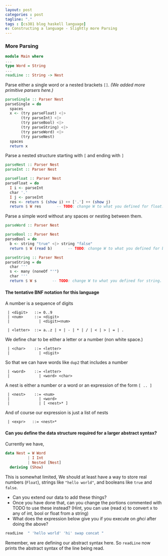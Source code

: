 ```yaml
---
layout: post
categories : post
tagline: "."
tags : [cs381 blog haskell language]
e: Constructing a language - Slightly more Parsing
---
```


### More Parsing

~~~ haskell
module Main where
...
type Word = String
...
readLine :: String -> Nest
~~~

Parse either a single word or a nested brackets `[]`. *(We added more primitive parsers here.)*

~~~ haskell
parseSingle :: Parser Nest
parseSingle = do
  spaces
  x <- (try parseFloat) <|>
       (try parseInt) <|>
       (try parseBool) <|>
       (try parseString) <|>
       (try parseWord) <|>
       (try parseNest)
  spaces
  return x
~~~

Parse a nested structure starting with `[` and ending with `]`

~~~ haskell
parseNest :: Parser Nest
parseInt :: Parser Nest

parseFloat :: Parser Nest
parseFloat = do
  I i <- parseInt
  char '.'
  I j <- parseInt
  res <- return $ (show i) ++ ['.'] ++ (show j)
  return $ W res       -- TODO: change W to what you defined for float.

~~~

Parse a simple word without any spaces or nesting between them.

~~~ haskell
parseWord :: Parser Nest

parseBool :: Parser Nest
parseBool = do
  b <- string "true" <|> string "false"
  return $ W (read b)       -- TODO: change W to what you defined for bool.

parseString :: Parser Nest
parseString = do
  char '''
  s <- many (noneOf "'")
  char '''
  return $ W s       -- TODO: change W to what you defined for string.
~~~

####  The tentative BNF notation for this language

A number is a sequence of digits

~~~
 | <digit>   ::= 0..9
 | <num>     ::= <digit>
 |             | <digit><num>

 | <letter>  ::= a..z | + | - | * | / | < | > | = | .
~~~

We define char to be either a letter or a number (non white space.)

~~~
 | <char>    ::= <letter>
 |             | <digit>
~~~

So that we can have words like `dup2` that includes a number

~~~
 | <word>    ::= <letter>
 |             | <word> <char>
~~~

A nest is either a number or a word or an expression of the form `[ .. ]`

~~~
 | <nest>    ::= <num>
 |             | <word>
 |             | [ <nest>* ]
~~~

And of course our expression is just a list of nests

~~~
 | <expr>   ::= <nest>*
~~~

#### Can you define the data structure required for a larger abstract syntax?

Currently we have,

~~~ haskell
data Nest = W Word
          | I Int
          | Nested [Nest]
  deriving (Show)
~~~

This is somewhat limited, We should at least have a way to store real numbers (`Float`),
strings like `"hello world"`, and booleans like `true` and `false`.

* Can you extend our data to add these things?
* Once you have done that, can you change the portions commented with
TODO to use these instead? (Hint, you can use (read x) to convert x to any of int, bool
or float from a string)
* What does the expression below give you if you execute on *ghci* after doing the above?

~~~ haskell
readLine  " 'hello world' 'hi' swap concat "
~~~

Remember, we are defining our abstract syntax here. So `readLine` now prints the abstract
syntax of the line being read.

